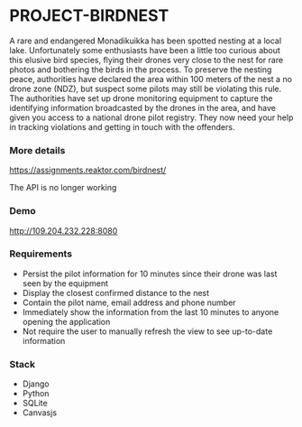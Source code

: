 # PROJECT-BIRDNEST

A rare and endangered Monadikuikka has been spotted nesting at a local lake.
Unfortunately some enthusiasts have been a little too curious about this elusive bird species, flying their drones very close to the nest for rare photos and bothering the birds in the process.
To preserve the nesting peace, authorities have declared the area within 100 meters of the nest a no drone zone (NDZ), but suspect some pilots may still be violating this rule.
The authorities have set up drone monitoring equipment to capture the identifying information broadcasted by the drones in the area, and have given you access to a national drone pilot registry. They now need your help in tracking violations and getting in touch with the offenders.

### More details
https://assignments.reaktor.com/birdnest/

The API is no longer working

### Demo

http://109.204.232.228:8080

### Requirements

- Persist the pilot information for 10 minutes since their drone was last seen by the equipment
- Display the closest confirmed distance to the nest
- Contain the pilot name, email address and phone number
- Immediately show the information from the last 10 minutes to anyone opening the application
- Not require the user to manually refresh the view to see up-to-date information

### Stack

- Django
- Python
- SQLite
- Canvasjs



